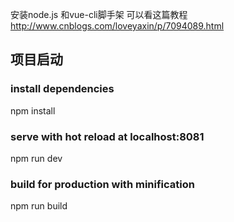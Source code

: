 安装node.js 和vue-cli脚手架    可以看这篇教程 http://www.cnblogs.com/loveyaxin/p/7094089.html


## 项目启动
### install dependencies
npm install

###  serve with hot reload at localhost:8081
npm run dev

### build for production with minification
npm run build

